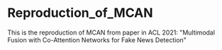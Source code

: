 # Reproduction_of_MCAN
This is the reproduction of MCAN from paper in ACL 2021: "Multimodal Fusion with Co-Attention Networks for Fake News Detection"
